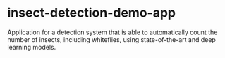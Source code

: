# insect-detection-demo-app
Application for a detection system that is able to automatically count the number of insects, including whiteflies, using state-of-the-art and deep learning models.
